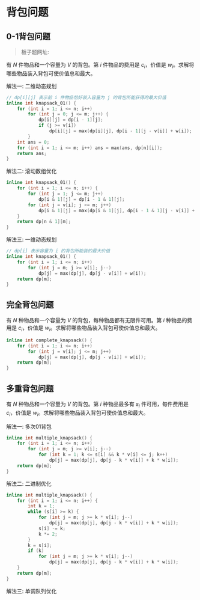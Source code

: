 # 背包问题

## 0-1背包问题

> 板子题网址:

有 $N$ 件物品和一个容量为 $V$ 的背包。第 $i$ 件物品的费用是 $c_i$，价值是 $w_i$。求解将哪些物品装入背包可使价值总和最大。

解法一: 二维动态规划

```cpp
// dp[i][j] 表示前 i 件物品恰好装入容量为 j 的背包所能获得的最大价值
inline int knapsack_01() {
    for (int i = 1; i <= n; i++)
        for (int j = 0; j <= m; j++) {
            dp[i][j] = dp[i - 1][j];
            if (j >= v[i])
                dp[i][j] = max(dp[i][j], dp[i - 1][j - v[i]] + w[i]);
        }
    int ans = 0;
    for (int i = 1; i <= m; i++) ans = max(ans, dp[n][i]);
    return ans;
}
```

解法二: 滚动数组优化

```cpp
inline int knapsack_01() {
    for (int i = 1; i <= n; i++) {
        for (int j = 1; j <= m; j++)
            dp[i & 1][j] = dp[i - 1 & 1][j];
        for (int j = v[i]; j <= m; j++)
            dp[i & 1][j] = max(dp[i & 1][j], dp[i - 1 & 1][j - v[i]] + w[i]);
    }
    return dp[n & 1][m];
}
```

解法三: 一维动态规划

```cpp
// dp[i] 表示容量为 i 的背包所能装的最大价值
inline int knapsack_01() {
    for (int i = 1; i <= n; i++)
        for (int j = m; j >= v[i]; j--)
            dp[j] = max(dp[j], dp[j - v[i]] + w[i]);
    return dp[m];
}
```

## 完全背包问题

有 $N$ 种物品和一个容量为 $V$ 的背包，每种物品都有无限件可用。第 $i$ 种物品的费用是 $c_i$，价值是 $w_i$。求解将哪些物品装入背包可使价值总和最大。

```cpp
inline int complete_knapsack() {
    for (int i = 1; i <= n; i++)
        for (int j = v[i]; j <= m; j++)
            dp[j] = max(dp[j], dp[j - v[i]] + w[i]);
    return dp[m];
}
```

## 多重背包问题

有 $N$ 种物品和一个容量为 $V$ 的背包。第 $i$ 种物品最多有 $s_i$ 件可用，每件费用是 $c_i$，价值是 $w_i$。求解将哪些物品装入背包可使价值总和最大。

解法一: 多次01背包

```cpp
inline int multiple_knapsack() {
    for (int i = 1; i <= n; i++)
        for (int j = m; j >= v[i]; j--)
            for (int k = 1; k <= s[i] && k * v[i] <= j; k++)
                dp[j] = max(dp[j], dp[j - k * v[i]] + k * w[i]);
    return dp[m];
}
```

解法二: 二进制优化

```cpp
inline int multiple_knapsack() {
    for (int i = 1; i <= n; i++) {
        int k = 1;
        while (s[i] >= k) {
            for (int j = m; j >= k * v[i]; j--)
                dp[j] = max(dp[j], dp[j - k * v[i]] + k * w[i]);
            s[i] -= k;
            k *= 2;
        }
        k = s[i];
        if (k)
            for (int j = m; j >= k * v[i]; j--)
                dp[j] = max(dp[j], dp[j - k * v[i]] + k * w[i]);
    }
    return dp[m];
}
```

解法三: 单调队列优化

```cpp

```
